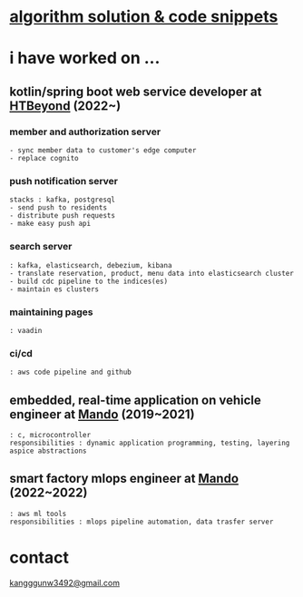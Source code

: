# [algorithm solution & code snippets](https://r3g492.github.io/skills-github-pages/)

# i have worked on ...  
## kotlin/spring boot web service developer at [HTBeyond](https://htbeyond.com/) (2022~)  
### member and authorization server
    - sync member data to customer's edge computer
    - replace cognito
### push notification server  
    stacks : kafka, postgresql
    - send push to residents
    - distribute push requests
    - make easy push api
### search server
    : kafka, elasticsearch, debezium, kibana
    - translate reservation, product, menu data into elasticsearch cluster
    - build cdc pipeline to the indices(es)
    - maintain es clusters
### maintaining pages 
    : vaadin
### ci/cd 
    : aws code pipeline and github  
## embedded, real-time application on vehicle engineer at [Mando](https://www.hlmando.com/ko/main.do) (2019~2021)  
    : c, microcontroller
    responsibilities : dynamic application programming, testing, layering aspice abstractions
## smart factory mlops engineer at [Mando](https://www.hlmando.com/ko/main.do) (2022~2022)  
    : aws ml tools 
    responsibilities : mlops pipeline automation, data trasfer server  
  
# contact  
kangggunw3492@gmail.com


